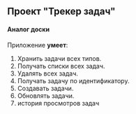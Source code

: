 ## Проект "Трекер задач"
#### Аналог доски 

Приложение **умеет**:
1. Хранить задачи всех типов. 
2. Получать списки всех задач.
3. Удалять всех задач.
4. Получать задачу по идентификатору.
5. Создавать задачи.
6. Обновлять задачи.
7. история просмотров задач

